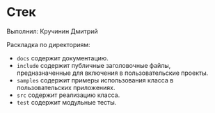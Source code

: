 # Стек

Выполнил: Кручинин Дмитрий

Раскладка по директориям:

* `docs` содержит документацию.
* `include` содержит публичные заголовочные файлы, предназначенные для включения в пользовательские проекты.
* `samples` содержит примеры использования класса в пользовательских приложениях.
* `src` содержит реализацию класса.
* `test` содержит модульные тесты.
